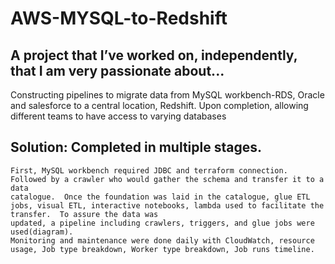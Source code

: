 # AWS-MYSQL-to-Redshift 
## A project that I’ve worked on, independently, that I am very passionate about...
Constructing pipelines to migrate data from MySQL workbench-RDS, Oracle and salesforce to a central location, Redshift.  Upon completion, allowing different teams to have access to varying databases

## Solution: Completed in multiple stages.  
    First, MySQL workbench required JDBC and terraform connection.  Followed by a crawler who would gather the schema and transfer it to a data     
    catalogue.  Once the foundation was laid in the catalogue, glue ETL jobs, visual ETL, interactive notebooks, lambda used to facilitate the transfer.  To assure the data was 
    updated, a pipeline including crawlers, triggers, and glue jobs were used(diagram). 
    Monitoring and maintenance were done daily with CloudWatch, resource usage, Job type breakdown, Worker type breakdown, Job runs timeline.
